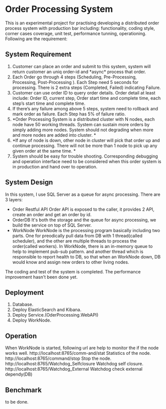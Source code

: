 # Order Processing System

This is an experimental project for practising developing a distributed order process system with production bar including: functionality, coding style, corner cases coverage, unit test, performance tunning, operationing. Following are the requirement:


## System Requirement
1.  Customer can place an order and submit to this system,  system will return customer an uniq order-id and \*async\* process that order. 
2.  Each Order go through 4 steps (Scheduling, Pre-Processing,  Processing,  Post-Processing ). Each Step need 5 seconds for processing.  There is 2 extra steps (Completed, Failed) indicating Failure.  
3.  Customer can use order ID to query order details.  Order detail at least include:  Order ID,  current step,  Order start time and complete time,  each step’s start time and complete time.   
4.  If there’s any failure among above 5 steps,  system need to rollback and mark order as failure.  Each Step has 5% of failure ratio. 
5.  \*Order Processing System is a distributed cluster with N nodes,  each node have 50 working threads.   System can sustain more orders by simply adding more nodes.  System should not degrading when more and more nodes are added into cluster. \*
6.  \*If any of node is down,  other node in cluster will pick that order up and continue processing.   There will not be more than 1 node to pick up any given order at the same time. \*
7.  System should be easy for trouble shooting.  Corresponding debugging and operation interface need to be considered when this order system is in production and hand over to operation. 


## System Design
In this system, I use SQL Server as a queue for async processing. There are 3 layers:
+ Order Restful API
Order API is exposed to the caller, it provides 2 API, create an order and get an order by id.
+ OrderDB
It's both the storage and the queue for async processing, we build the service on top of SQL Server.
+ WorkNode
WorkNode is the processing program basically including two parts. One for preodically pull data from DB with 1 thread(called scheduler), and the other are multiple threads to process the order(called workers).
In WorkNode, there is an in-memory queue to help to implement pub-sub pattern. and another thread which is responsible to report health to DB, so that when an WorkNode down, DB would know and assign new orders to other living nodes.


The coding and test of the system is completed. The performance improvement hasn't been done yet.

## Deployment

1. Database.
2. Deploy ElasticSearch and Kibana.
3. Deploy Service.(OderProcessing.WebAPI)
4. Deploy WorkNode.


## Operation
When WorkNode is started, following url are help to monitor the if the node works well.
http://localhost:8765/comm-and/stat Statistics of the node.
http://localhost:8765/command/stop Stop the node.
http://localhost:8765/Watchdog_Selfclosure Watchdog self closure.
http://localhost:8765/Watchdog_External Watchdog check external dependy(DB)


## Benchmark
to be done.


